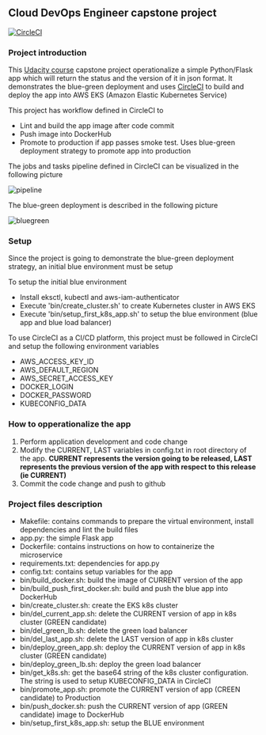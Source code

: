 ## Cloud DevOps Engineer capstone project

[![CircleCI](https://circleci.com/gh/plj611/c5/tree/master.svg?style=svg)](https://circleci.com/gh/plj611/c5/tree/master)

### Project introduction

This [Udacity course](https://www.udacity.com/course/cloud-dev-ops-nanodegree--nd9991) capstone project operationalize a simple Python/Flask app which will return the status and the version of it in json format. It demonstrates the blue-green deployment and uses [CircleCI](https://circleci.com/) to build and deploy the app into AWS EKS (Amazon Elastic Kubernetes Service)

This project has workflow defined in CircleCI to
- Lint and build the app image after code commit
- Push image into DockerHub
- Promote to production if app passes smoke test. Uses blue-green deployment strategy to promote app into production

The jobs and tasks pipeline defined in CircleCI can be visualized in the following picture

![pipeline](https://user-images.githubusercontent.com/30945062/134279059-dd2b3164-2eb6-43e8-b210-b094ca12a32f.jpg)

The blue-green deployment is described in the following picture

![bluegreen](https://user-images.githubusercontent.com/30945062/134278718-e217955c-9012-4637-89c8-f0e5c29402eb.jpg)

### Setup

Since the project is going to demonstrate the blue-green deployment strategy, an initial blue environment must be setup

To setup the initial blue environment
- Install eksctl, kubectl and aws-iam-authenticator
- Execute 'bin/create_cluster.sh' to create Kubernetes cluster in AWS EKS
- Execute 'bin/setup_first_k8s_app.sh' to setup the blue environment (blue app and blue load balancer)

To use CircleCI as a CI/CD platform, this project must be followed in CircleCI and setup the following environment variables
- AWS_ACCESS_KEY_ID
- AWS_DEFAULT_REGION
- AWS_SECRET_ACCESS_KEY
- DOCKER_LOGIN
- DOCKER_PASSWORD
- KUBECONFIG_DATA

### How to opperationalize the app

1. Perform application development and code change
2. Modify the CURRENT, LAST variables in config.txt in root directory of the app. **CURRENT represents the version going to be released, LAST represents the previous version of the app with respect to this release (ie CURRENT)**
3. Commit the code change and push to github

### Project files description

- Makefile: contains commands to prepare the virtual environment, install dependencies and lint the build files
- app.py: the simple Flask app
- Dockerfile: contains instructions on how to containerize the microservice
- requirements.txt: dependencies for app.py
- config.txt: contains setup variables for the app
- bin/build_docker.sh: build the image of CURRENT version of the app
- bin/build_push_first_docker.sh: build and push the blue app into DockerHub
- bin/create_cluster.sh: create the EKS k8s cluster
- bin/del_current_app.sh: delete the CURRENT version of app in k8s cluster (GREEN candidate)
- bin/del_green_lb.sh: delete the green load balancer
- bin/del_last_app.sh: delete the LAST version of app in k8s cluster
- bin/deploy_green_app.sh: deploy the CURRENT version of app in k8s cluster (GREEN candidate)
- bin/deploy_green_lb.sh: deploy the green load balancer
- bin/get_k8s.sh: get the base64 string of the k8s cluster configuration. The string is used to setup KUBECONFIG_DATA in CircleCI
- bin/promote_app.sh: promote the CURRENT version of app (CREEN candidate) to Production 
- bin/push_docker.sh: push the CURRENT version of app (GREEN candidate) image to DockerHub
- bin/setup_first_k8s_app.sh: setup the BLUE environment